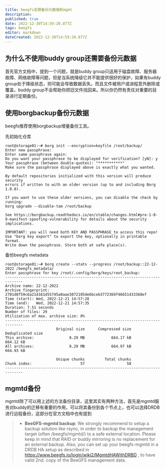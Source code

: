 ```yaml
---
title: beegfs定期备份元数据和mgmt
description: 
published: true
date: 2022-12-30T14:59:20.877Z
tags: beegfs
editor: markdown
dateCreated: 2022-12-30T14:59:20.877Z
---
```


## 为什么不使用buddy group还需要备份元数据

首先官方文档中，提到一个问题，就是buddy group只适用于磁盘故障、服务器故障、网络故障等问题，但是当系统降级它并不能提供很好的保护，如果有buddy group处于降级状态，则可能会导致数据丢失。而且文件被用户或进程意外删除或覆盖，buddy group不会帮助你把旧文件找回来。所以你仍然有责任对重要的目录进行定期备份。

## 使用borgbackup备份元数据

beegfs推荐使用borgbackup增量备份工具。

先初始化仓库

```
root@storage01:~# borg init --encryption=keyfile /root/backup/
Enter new passphrase:
Enter same passphrase again:
Do you want your passphrase to be displayed for verification? [yN]: y
Your passphrase (between double-quotes): "***********"
Make sure the passphrase displayed above is exactly what you wanted.

By default repositories initialized with this version will produce security
errors if written to with an older version (up to and including Borg 1.0.8).

If you want to use these older versions, you can disable the check by running:
borg upgrade --disable-tam /root/backup

See https://borgbackup.readthedocs.io/en/stable/changes.html#pre-1-0-9-manifest-spoofing-vulnerability for details about the security implications.

IMPORTANT: you will need both KEY AND PASSPHRASE to access this repo!
Use "borg key export" to export the key, optionally in printable format.
Write down the passphrase. Store both at safe place(s).
```

备份beegfs metadata

```
root@storage01:~# borg create --stats --progress /root/backup::22-12-2022 /beegfs_metadata/
Enter passphrase for key /root/.config/borg/keys/root_backup:
------------------------------------------------------------------------------
Archive name: 22-12-2022
Archive fingerprint: 2701d8f59c6a21d161d55745a0aae3872105de6bceb3772369f46651433368ef
Time (start): Wed, 2022-12-21 14:57:28
Time (end):   Wed, 2022-12-21 14:57:35
Duration: 7.51 seconds
Number of files: 29
Utilization of max. archive size: 0%
------------------------------------------------------------------------------
                       Original size      Compressed size    Deduplicated size
This archive:                8.29 MB            664.17 kB            664.12 kB
All archives:                8.29 MB            664.97 kB            664.93 kB

                       Unique chunks         Total chunks
Chunk index:                      57                   58
------------------------------------------------------------------------------
```

## mgmtd备份

mgmtd除了可以用上述的方法备份目录，这里其实有两种方法，首先是mgmtd服务对buddy的迁移有重要的作用，可以将其备份到各个节点上，也可以选择DRDB进行远程备份，这部分在官方文档中也有提到

> - **BeeGFS-mgmtd backup**: We strongly recommend to setup a backup solution like rsync, in order to backup the management target (often /beegfs/mgmtd/) to a safe external location. Please keep in mind that RAID or buddy mirroring is no replacement for an external backup. Also, you can set up your beegfs-mgmtd in a DRDB HA setup as described in https://www.beegfs.io/login/wiki2/MgmtdHAWithDRBD , to have valid 2nd. copy of the BeeGFS management data.